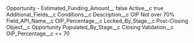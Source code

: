 <?xml version="1.0" encoding="UTF-8"?>
<CustomMetadata xmlns="http://soap.sforce.com/2006/04/metadata" xmlns:xsi="http://www.w3.org/2001/XMLSchema-instance" xmlns:xsd="http://www.w3.org/2001/XMLSchema">
    <label>Opportunity - Estimated_Funding_Amount__</label>
    <protected>false</protected>
    <values>
        <field>Active__c</field>
        <value xsi:type="xsd:boolean">true</value>
    </values>
    <values>
        <field>Additional_Fields__c</field>
        <value xsi:nil="true"/>
    </values>
    <values>
        <field>Conditions__c</field>
        <value xsi:nil="true"/>
    </values>
    <values>
        <field>Description__c</field>
        <value xsi:type="xsd:string">OIP Not over 70%</value>
    </values>
    <values>
        <field>Field_API_Name__c</field>
        <value xsi:type="xsd:string">OIP_Percentage__c</value>
    </values>
    <values>
        <field>Locked_By_Stage__c</field>
        <value xsi:type="xsd:string">Post-Closing</value>
    </values>
    <values>
        <field>Object__c</field>
        <value xsi:type="xsd:string">Opportunity</value>
    </values>
    <values>
        <field>Populated_By_Stage__c</field>
        <value xsi:type="xsd:string">Closing</value>
    </values>
    <values>
        <field>Validation__c</field>
        <value xsi:type="xsd:string">OIP_Percentage__c &lt;= 70</value>
    </values>
</CustomMetadata>
